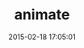 ---
layout: post
title:  "animate"
repo:   "ericam/compass-animate"
date:   2015-02-18 17:05:01
gemurl: https://github.com/ericam/compass-animate
---